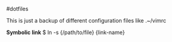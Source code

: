 #dotfiles

This is just a backup of different configuration files like .~/vimrc

**Symbolic link**
	$ ln -s {/path/to/file} {link-name}

